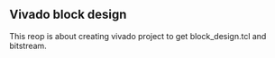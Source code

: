 ## Vivado block design
This reop is about creating vivado project to get block_design.tcl and bitstream. 
